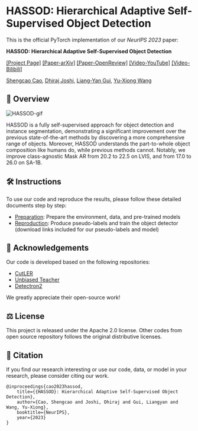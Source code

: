 # HASSOD: Hierarchical Adaptive Self-Supervised Object Detection

This is the official PyTorch implementation of our *NeurIPS 2023* paper:

**HASSOD: Hierarchical Adaptive Self-Supervised Object Detection**

[[Project Page]](https://hassod-neurips23.github.io/) [[Paper-arXiv]](https://arxiv.org/abs/2402.03311) [[Paper-OpenReview]](https://openreview.net/pdf?id=sqkGJjIRfG) [[Video-YouTube]](https://www.youtube.com/watch?v=s8u7tEKg5ew) [[Video-Bilibili]](https://www.bilibili.com/video/BV1pg4y1Z7CK)

[Shengcao Cao](https://shengcao-cao.github.io/), [Dhiraj Joshi](https://research.ibm.com/people/dhiraj-joshi), [Liang-Yan Gui](https://cs.illinois.edu/about/people/faculty/lgui), [Yu-Xiong Wang](https://yxw.web.illinois.edu/)

## 🔎 Overview

![HASSOD-gif](assets/HASSOD.gif)

HASSOD is a fully self-supervised approach for object detection and instance segmentation, demonstrating a significant improvement over the previous state-of-the-art methods by discovering a more comprehensive range of objects. Moreover, HASSOD understands the part-to-whole object composition like humans do, while previous methods cannot. Notably, we improve class-agnostic Mask AR from 20.2 to 22.5 on LVIS, and from 17.0 to 26.0 on SA-1B. 

## 🛠️ Instructions
To use our code and reproduce the results, please follow these detailed documents step by step:
- [Preparation](https://github.com/Shengcao-Cao/HASSOD/blob/main/preparation.md): Prepare the environment, data, and pre-trained models
- [Reproduction](https://github.com/Shengcao-Cao/HASSOD/blob/main/reproduction.md): Produce pseudo-labels and train the object detector (download links included for our pseudo-labels and model)

## 🙏 Acknowledgements
Our code is developed based on the following repositories:
- [CutLER](https://github.com/facebookresearch/CutLER)
- [Unbiased Teacher](https://github.com/facebookresearch/unbiased-teacher)
- [Detectron2](https://github.com/facebookresearch/detectron2)

We greatly appreciate their open-source work!

## ⚖️ License
This project is released under the Apache 2.0 license. Other codes from open source repository follows the original distributive licenses.

## 🌟 Citation
If you find our research interesting or use our code, data, or model in your research, please consider citing our work.
```
@inproceedings{cao2023hassod,
    title={{HASSOD}: Hierarchical Adaptive Self-Supervised Object Detection},
    author={Cao, Shengcao and Joshi, Dhiraj and Gui, Liangyan and Wang, Yu-Xiong},
    booktitle={NeurIPS},
    year={2023}
}
```

